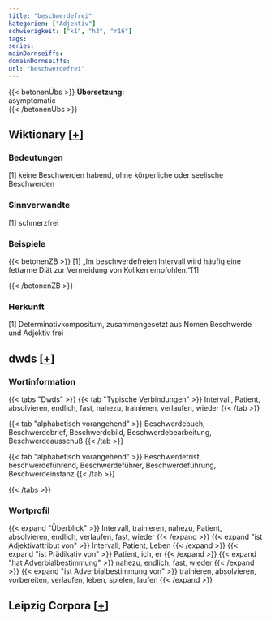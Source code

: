 ```yaml
---
title: "beschwerdefrei"
kategorien: ["Adjektiv"]
schwierigkeit: ["k1", "h3", "r16"]
tags:
series:
mainDornseiffs:
domainDornseiffs:
url: "beschwerdefrei"
---
```


{{< betonenÜbs >}}
**Übersetzung:**  
asymptomatic  
{{< /betonenÜbs >}}

## Wiktionary [[+](https://de.wiktionary.org/wiki/beschwerdefrei)]

### Bedeutungen
[1] keine Beschwerden habend, ohne körperliche oder seelische Beschwerden  

### Sinnverwandte
[1] schmerzfrei  

### Beispiele
{{< betonenZB >}}
[1] „Im beschwerdefreien Intervall wird häufig eine fettarme Diät zur Vermeidung von Koliken empfohlen.“[1]  

{{< /betonenZB >}}
### Herkunft
[1] Determinativkompositum, zusammengesetzt aus Nomen Beschwerde und Adjektiv frei  



## dwds [[+](https://www.dwds.de/wb/beschwerdefrei)]

### Wortinformation
{{< tabs "Dwds" >}}
{{< tab "Typische Verbindungen" >}}
Intervall, Patient, absolvieren, endlich, fast, nahezu, trainieren, verlaufen, wieder
{{< /tab >}}

{{< tab "alphabetisch vorangehend" >}}
Beschwerdebuch, Beschwerdebrief, Beschwerdebild, Beschwerdebearbeitung, Beschwerdeausschuß
{{< /tab >}}

{{< tab "alphabetisch vorangehend" >}}
Beschwerdefrist, beschwerdeführend, Beschwerdeführer, Beschwerdeführung, Beschwerdeinstanz
{{< /tab >}}

{{< /tabs >}}

### Wortprofil
{{< expand "Überblick" >}} Intervall, trainieren, nahezu, Patient, absolvieren, endlich, verlaufen, fast, wieder {{< /expand >}}
{{< expand "ist Adjektivattribut von" >}} Intervall, Patient, Leben {{< /expand >}}
{{< expand "ist Prädikativ von" >}} Patient, ich, er {{< /expand >}}
{{< expand "hat Adverbialbestimmung" >}} nahezu, endlich, fast, wieder {{< /expand >}}
{{< expand "ist Adverbialbestimmung von" >}} trainieren, absolvieren, vorbereiten, verlaufen, leben, spielen, laufen {{< /expand >}}

## Leipzig Corpora [[+](https://corpora.uni-leipzig.de/en/res?word=beschwerdefrei&corpusId=deu_newscrawl-public_2018)]

